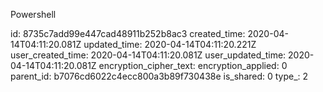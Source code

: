 Powershell

id: 8735c7add99e447cad48911b252b8ac3
created_time: 2020-04-14T04:11:20.081Z
updated_time: 2020-04-14T04:11:20.221Z
user_created_time: 2020-04-14T04:11:20.081Z
user_updated_time: 2020-04-14T04:11:20.081Z
encryption_cipher_text: 
encryption_applied: 0
parent_id: b7076cd6022c4ecc800a3b89f730438e
is_shared: 0
type_: 2